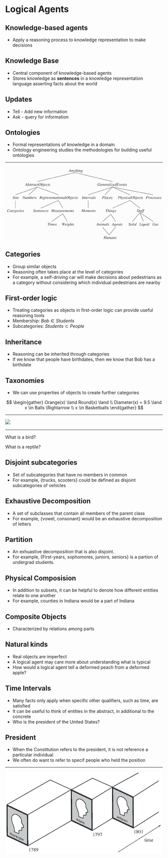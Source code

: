 Logical Agents
==============

Knowledge-based agents
----------------------

- Apply a reasoning process to knowledge representation to make decisions

Knowledge Base
--------------

- Central component of knowledge-based agents
- Stores knowledge as **sentences** in a knowledge representation language asserting facts about the world

Updates
-------

- Tell - Add new information
- Ask - query for information

Ontologies
----------

- Formal representations of knowledge in a domain
- Ontology engineering studies the methodologies for building useful ontologies

---

![Upper Ontology](media/upper-ontology.png)

Categories
----------

- Group similar objects
- Reasoning often takes place at the level of categories
- For example, a self-driving car will make decisions about pedestrians as a category without considering which individual pedestrians are nearby

First-order logic
-----------------

- Treating categories as objects in first-order logic can provide useful reasoning tools
- Membership: ${Bob} \in {Students}$
- Subcategories: ${Students} \subset {People}$

Inheritance
-----------

- Reasoning can be inherited through categories
- If we know that people have birthdates, then we know that Bob has a birthdate

Taxonomies
----------

- We can use properties of objects to create further categories

$$
\begin{gather}
Orange(x) \land Round(x) \land \\ 
Diameter(x) = 9.5 \land x \in Balls \Rightarrow \\
x \in Basketballs
\end{gather}
$$

---

![](https://imgs.xkcd.com/comics/tasks.png)

---

What is a bird?

What is a reptile?

Disjoint subcategories
----------------------

- Set of subcategories that have no members in common
- For example, {trucks, scooters} could be defined as disjoint subcategories of vehicles

Exhaustive Decomposition
------------------------

- A set of subclasses that contain all members of the parent class
- For example, {vowel, consonant} would be an exhaustive decomposition of letters

Partition
---------

- An exhuastive decomposition that is also disjoint.
- For example, {First-years, sophomores, juniors, seniors} is a partion of undergrad students.

Physical Composision
--------------------

- In addition to subsets, it can be helpful to denote how different entities relate to one another
- For example, counties in Indiana would be a part of Indiana

Composite Objects
-----------------

- Characterized by relations among parts

Natural kinds
-------------

- Real objects are imperfect
- A logical agent may care more about understanding what is typical
- How would a logical agent tell a deformed peach from a deformed apple?

Time Intervals
--------------

- Many facts only apply when specific other qualifiers, such as time, are satisfied
- It can be useful to think of entities in the abstract, in additional to the concrete
- Who is the president of the United States?

President
---------

- When the Constitution refers to the president, it is not reference a particular individual
- We often do want to refer to specif people who held the position

---

![View of President(USA)](media/12-3.png)
